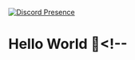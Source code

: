 [![Discord Presence](https://lanyard.cnrad.dev/api/289100850285117460)](https://discord.com/users/289100850285117460)
# Hello World 👋<!--
